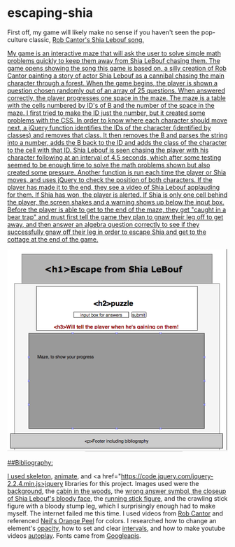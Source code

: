 # escaping-shia

First off, my game will likely make no sense if you haven't seen the pop-culture classic, <a href="https://www.youtube.com/embed/o0u4M6vppCI">Rob Cantor's Shia Lebouf song. 

My game is an interactive maze that will ask the user to solve simple math problems quickly to keep them away from Shia LeBouf chasing them. The game opens showing the song this game is based on, a silly creation of Rob Cantor painting a story of actor Shia Lebouf as a cannibal chasing the main character through a forest. When the game begins, the player is shown a question chosen randomly out of an array of 25 questions. When answered correctly, the player progresses one space in the maze. 
The maze is a table with the cells numbered by ID's of B and the number of the space in the maze. I first tried to make the ID just the number, but it created some problems with the CSS. In order to know where each character should move next, a jQuery function identifies the IDs of the character (identified by classes) and removes that class. It then removes the B and parses the string into a number, adds the B back to the ID and adds the class of the character to the cell with that ID. 
Shia Lebouf is seen chasing the player with his character following at an interval of 4.5 seconds, which after some testing seemed to be enough time to solve the math problems shown but also created some pressure.
Another function is run each time the player or Shia moves, and uses jQuery to check the position of both characters. If the player has made it to the end, they see a video of Shia Lebouf applauding for them. If Shia has won, the player is alerted. If Shia is only one cell behind the player, the screen shakes and a warning shows up below the input box.
Before the player is able to get to the end of the maze, they get "caught in a bear trap" and must first tell the game they plan to gnaw their leg off to get away, and then answer an algebra question correctly to see if they successfully gnaw off their leg in order to escape Shia and get to the cottage at the end of the game.



<img src="https://github.com/echerney/escaping-shia/blob/master/Screen%20Shot%202016-06-08%20at%2012.17.03%20PM.png?raw=true">


##Bibliography:

I used <a href="cdnjs.cloudflare.com/ajax/libs/skeleton/2.0.4/skeleton.css">skeleton</a>, <a href="http://s.mlcdn.co/animate.css">animate</a>, and <a href="https://code.jquery.com/jquery-2.2.4.min.js>jquery</a> libraries for this project. Images used were the <a href="http://www.kokean.com/i/creepy-forest-wallpaper-background.jpg">background</a>, the <a href="http://vignette2.wikia.nocookie.net/nozombiesallowed/images/6/66/Log_Cabin.png/revision/latest?cb=20120725114501">cabin in the woods</a>, the <a href="http://www.clipartbest.com/cliparts/bTy/EzA/bTyEzAoXc.png">wrong answer symbol, the <a href="http://s3.amazonaws.com/thisismyjam/i/f48ef711bcb9adbc3b0e63e69cfa5bde.jpg?1336256520">closeup of Shia Lebouf's bloody face</a>, the <a href="http://rs195.pbsrc.com/albums/z124/SylviaG_Photo/Smiley%20Faces/running20stick20man.gif~c200">running stick figure</a>, and the crawling stick figure with a bloody stump leg, which I surprisingly enough had to make myself. The internet failed me this time. I used videos from <a href="https://www.youtube.com/user/robcantormusic">Rob Cantor</a> and referenced <a href="http://colours.neilorangepeel.com/">Neil's Orange Peel</a> for colors. I researched how to change an element's <a href="http://www.w3schools.com/css/css_image_transparency.asp">opacity</a>, how to set and clear <a href="https://developer.mozilla.org/en-US/docs/Web/API/WindowTimers/setInterval#Example">intervals</a>, and how to make youtube videos <a href="http://stackoverflow.com/questions/3405242/how-can-i-autoplay-a-video-using-the-new-embed-code-style-for-youtube">autoplay</a>. Fonts came from <a href="http://fonts.googleapis.com/css?family=Walter+Turncoat">Googleapis</a>.

